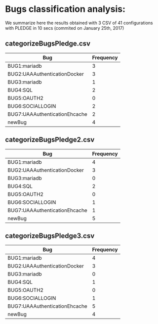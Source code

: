 # Bugs classification analysis:

We summarize here the results obtained with 3 CSV of 41 configurations with PLEDGE in 10 secs (commited on January 25th, 2017)

## categorizeBugsPledge.csv

| Bug  | Frequency |
| ------------- | ------------- | 
| BUG1:mariadb  | 3  |
| BUG2:UAAAuthenticationDocker  | 3  |
| BUG3:mariadb | 1 |
| BUG4:SQL| 2 |
| BUG5:OAUTH2| 0 |
| BUG6:SOCIALLOGIN| 2 |
| BUG7:UAAAuthenticationEhcache  | 2  |
| newBug| 4 |

## categorizeBugsPledge2.csv

| Bug  | Frequency |
| ------------- | ------------- | 
| BUG1:mariadb  | 4  |
| BUG2:UAAAuthenticationDocker  | 3  |
| BUG3:mariadb | 0 |
| BUG4:SQL| 2 |
| BUG5:OAUTH2| 0 |
| BUG6:SOCIALLOGIN| 1 |
| BUG7:UAAAuthenticationEhcache  | 1 |
| newBug| 5 |

## categorizeBugsPledge3.csv

| Bug  | Frequency |
| ------------- | ------------- | 
| BUG1:mariadb  | 4  |
| BUG2:UAAAuthenticationDocker  | 3  |
| BUG3:mariadb | 0 |
| BUG4:SQL| 1 |
| BUG5:OAUTH2| 0 |
| BUG6:SOCIALLOGIN| 1 |
| BUG7:UAAAuthenticationEhcache  | 5 |
| newBug| 4 |

